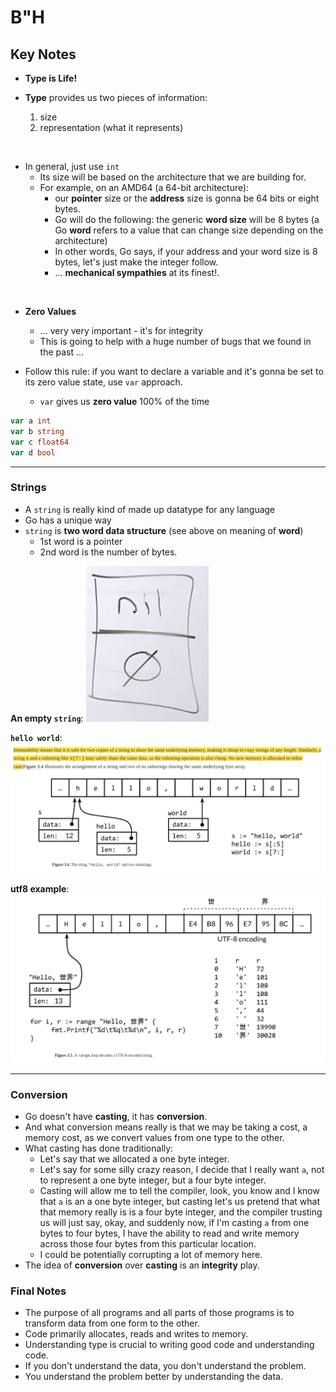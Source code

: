 # B"H


## Key Notes

- **Type is Life!**

- **Type** provides us two pieces of information:
    1. size
    2. representation (what it represents)

<br>

- In general, just use `int` 
    - Its size will be based on the architecture that we are building for.
    - For example, on an AMD64 (a 64-bit architecture): 
        - our **pointer** size or the **address** size is gonna be 64 bits or eight bytes. 
        - Go will do the following: the generic **word size** will be 8 bytes (a Go **word** refers to a value that can change size depending on the architecture)  
        - In other words, Go says, if your address and your word size is 8 bytes, let's just make the integer follow. 
        - ... **mechanical sympathies** at its finest!. 

<br>

- **Zero Values** 
    - ... very very important - it's for integrity    
    - This is going to help with a huge number of bugs that we found in the past ... 


- Follow this rule: if you want to declare a variable and it's gonna be set to its zero value state, use `var` approach.
    - `var` gives us **zero value** 100% of the time
```go
var a int
var b string
var c float64 
var d bool
```

---

### Strings

- A `string` is really kind of made up datatype for any language
- Go has a unique way
- `string` is **two word data structure** (see above on meaning of **word**)
    - 1st word is a pointer
    - 2nd word is the number of bytes.

**An empty `string`**:
![](img/empty-str.png)

**`hello world`**:
![](img/str.png)

**utf8 example**:
![](img/str-utf8.png)


---

### Conversion

- Go doesn't have **casting**, it has **conversion**. 
- And what conversion means really is that we may be taking a cost, a memory cost, as we convert values from one type to the other. 
- What casting has done traditionally: 
    - Let's say that we allocated a one byte integer.     
    - Let's say for some silly crazy reason, I decide that I really want `a`, not to represent a one byte integer, but a four byte integer. 
    - Casting will allow me to tell the compiler, look, you know and I know that `a` is an a one byte integer, but casting let's us pretend that what that memory really is is a four byte integer, and the compiler trusting us will just say, okay, and suddenly now, if I'm casting `a` from one bytes to four bytes, I have the ability to read and write memory across those four bytes from this particular location. 
    - I could be potentially corrupting a lot of memory here.  
- The idea of **conversion** over **casting** is an **integrity** play. 



### Final Notes

* The purpose of all programs and all parts of those programs is to transform data from one form to the other.
* Code primarily allocates, reads and writes to memory.
* Understanding type is crucial to writing good code and understanding code.
* If you don't understand the data, you don't understand the problem.
* You understand the problem better by understanding the data.

